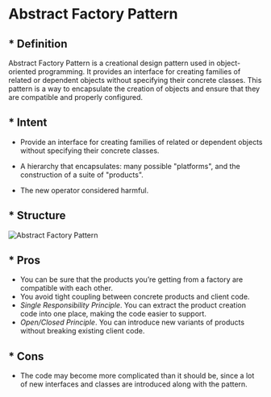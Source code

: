 # Abstract Factory Pattern

## * Definition

Abstract Factory Pattern is a creational design pattern used in object-oriented programming. It provides an interface for creating families of related or dependent objects without specifying their concrete classes. This pattern is a way to encapsulate the creation of objects and ensure that they are compatible and properly configured. 

## * Intent

- Provide an interface for creating families of related or dependent objects without specifying their concrete classes. 

- A hierarchy that encapsulates: many possible "platforms", and the construction of a suite of "products".
- The new operator considered harmful.

## * Structure

![Abstract Factory Pattern](https://upload.wikimedia.org/wikipedia/commons/thumb/6/67/Abstract_Factory_UML_class_diagram.svg/2560px-Abstract_Factory_UML_class_diagram.svg.png)

## * Pros

- You can be sure that the products you’re getting from a factory are compatible with each other.
-  You avoid tight coupling between concrete products and client code.
-  *Single Responsibility Principle*. You can extract the product creation code into one place, making the code easier to support.
-  *Open/Closed Principle*. You can introduce new variants of products without breaking existing client code.

## * Cons

-  The code may become more complicated than it should be, since a lot of new interfaces and classes are introduced along with the pattern.